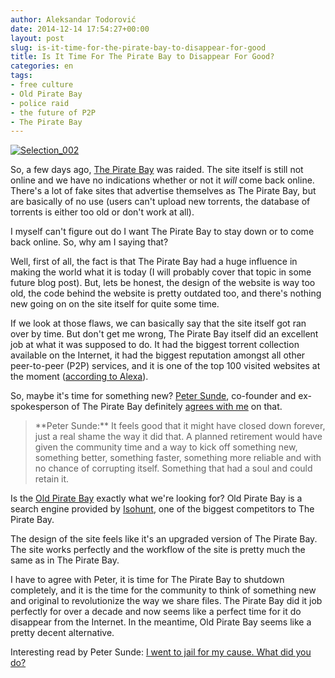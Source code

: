 ```yaml
---
author: Aleksandar Todorović
date: 2014-12-14 17:54:27+00:00
layout: post
slug: is-it-time-for-the-pirate-bay-to-disappear-for-good
title: Is It Time For The Pirate Bay to Disappear For Good?
categories: en
tags:
- free culture
- Old Pirate Bay
- police raid
- the future of P2P
- The Pirate Bay
---
```


[![Selection_002](https://aleksandartodorovic.files.wordpress.com/2014/12/selection_002.png)](https://aleksandartodorovic.files.wordpress.com/2014/12/selection_002.png)

So, a few days ago, [The Pirate Bay](https://en.wikipedia.org/wiki/The_Pirate_Bay) was raided. The site itself is still not online and we have no indications whether or not it _will_ come back online. There's a lot of fake sites that advertise themselves as The Pirate Bay, but are basically of no use (users can't upload new torrents, the database of torrents is either too old or don't work at all).

I myself can't figure out do I want The Pirate Bay to stay down or to come back online. So, why am I saying that?

Well, first of all, the fact is that The Pirate Bay had a huge influence in making the world what it is today (I will probably cover that topic in some future blog post). But, lets be honest, the design of the website is way too old, the code behind the website is pretty outdated too, and there's nothing new going on on the site itself for quite some time.

If we look at those flaws, we can basically say that the site itself got ran over by time. But don't get me wrong, The Pirate Bay itself did an excellent job at what it was supposed to do. It had the biggest torrent collection available on the Internet, it had the biggest reputation amongst all other peer-to-peer (P2P) services, and it is one of the top 100 visited websites at the moment ([according to Alexa](http://www.alexa.com/siteinfo/thepiratebay.se)).

So, maybe it's time for something new? [Peter Sunde](https://en.wikipedia.org/wiki/Peter_Sunde), co-founder and ex-spokesperson of The Pirate Bay definitely [agrees with me](http://blog.brokep.com/2014/12/09/the-pirate-bay-down-forever/) on that.


<blockquote>**Peter Sunde:** It feels good that it might have closed down forever, just a real shame the way it did that. A planned retirement would have given the community time and a way to kick off something new, something better, something faster, something more reliable and with no chance of corrupting itself. Something that had a soul and could retain it.</blockquote>


Is the [Old Pirate Bay](http://oldpiratebay.org/) exactly what we're looking for? Old Pirate Bay is a search engine provided by [Iso](https://en.wikipedia.org/wiki/IsoHunt)[hunt](https://en.wikipedia.org/wiki/IsoHunt), one of the biggest competitors to The Pirate Bay.

The design of the site feels like it's an upgraded version of The Pirate Bay. The site works perfectly and the workflow of the site is pretty much the same as in The Pirate Bay.

I have to agree with Peter, it is time for The Pirate Bay to shutdown completely, and it is the time for the community to think of something new and original to revolutionize the way we share files. The Pirate Bay did it job perfectly for over a decade and now seems like a perfect time for it do disappear from the Internet. In the meantime, Old Pirate Bay seems like a pretty decent alternative.

Interesting read by Peter Sunde: [I went to jail for my cause. What did you do?](http://www.wired.co.uk/news/archive/2014-12/11/peter-sunde)
